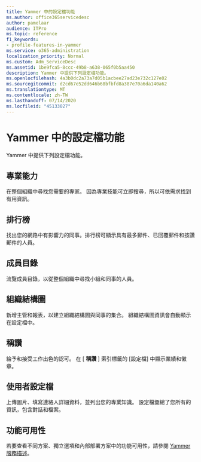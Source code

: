 ```yaml
---
title: Yammer 中的設定檔功能
ms.author: office365servicedesc
author: pamelaar
audience: ITPro
ms.topic: reference
f1_keywords:
- profile-features-in-yammer
ms.service: o365-administration
localization_priority: Normal
ms.custom: Adm_ServiceDesc
ms.assetid: 1be9fca5-8ccc-49b8-a638-065f0b5aa450
description: Yammer 中提供下列設定檔功能。
ms.openlocfilehash: 4a3b0dc2a73a7d05b1acbee27ad23e732c127e02
ms.sourcegitcommit: d2cd67e52dd646b68bfbfd8a387e70a6da140a62
ms.translationtype: MT
ms.contentlocale: zh-TW
ms.lasthandoff: 07/14/2020
ms.locfileid: "45133027"
---
```

# <a name="profile-features-in-yammer"></a>Yammer 中的設定檔功能

Yammer 中提供下列設定檔功能。
 
## <a name="expertise"></a>專業能力

在整個組織中尋找您需要的專家。 因為專業技能可立即搜尋，所以可依需求找到有用資訊。

## <a name="leaderboards"></a>排行榜

找出您的網路中有影響力的同事。排行榜可顯示具有最多郵件、已回覆郵件和按讚郵件的人員。

## <a name="member-directory"></a>成員目錄

流覽成員目錄，以從整個組織中尋找小組和同事的人員。
  
## <a name="org-chart"></a>組織結構圖

新增主管和報表，以建立組織結構圖與同事的集合。 組織結構圖資訊會自動顯示在設定檔中。
  
## <a name="praise"></a>稱讚

給予和接受工作出色的認可。 在 [ **稱讚** ] 索引標籤的 [設定檔] 中顯示業績和徽章。
 
## <a name="user-profiles"></a>使用者設定檔

上傳圖片、填寫連絡人詳細資料，並列出您的專業知識。 設定檔彙總了您所有的資訊，包含對話和檔案。
  
## <a name="feature-availability"></a>功能可用性

若要查看不同方案、獨立選項和內部部署方案中的功能可用性，請參閱 [Yammer 服務描述](yammer-service-description.md)。
  

